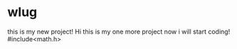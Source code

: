 # wlug
this is my new project!
Hi this is my one more project
now i will start coding!
#include<math.h>
